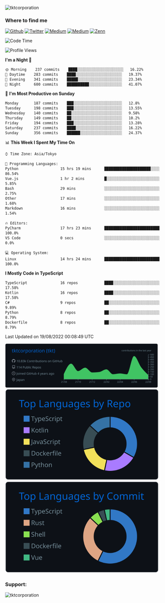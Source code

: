 <p align="left"> <img src="https://komarev.com/ghpvc/?username=tktcorporation&label=Profile%20views&color=0e75b6&style=flat" alt="tktcorporation" /> </p>

<h3>Where to find me</h3>
<p>
<a href="https://github.com/tktcorporation" target="_blank"><img alt="Github" src="https://img.shields.io/badge/GitHub-%2312100E.svg?&style=for-the-badge&logo=Github&logoColor=white" /></a>
<a href="https://twitter.com/tktcorporation" target="_blank"><img alt="Twitter" src="https://img.shields.io/badge/twitter-%231DA1F2.svg?&style=for-the-badge&logo=twitter&logoColor=white" /></a>
<a href="https://www.linkedin.com/in/tktcorporation" target="_blank"><img alt="Medium" src="https://img.shields.io/badge/linkdin-0a66c2.svg?&style=for-the-badge&logo=linkedin&logoColor=white" /></a>
<a href="https://qiita.com/tktcorporation" target="_blank"><img alt="Medium" src="https://img.shields.io/badge/qiita-55C500.svg?&style=for-the-badge&logo=qiita&logoColor=white" /></a>
<a href="https://zenn.dev/tktcorporation" target="_blank"><img alt="Zenn" src="https://img.shields.io/badge/Zenn-3EA8FF.svg?&style=for-the-badge&logo=Zenn&logoColor=white" /></a>
</p>
  
<!--START_SECTION:waka-->
![Code Time](http://img.shields.io/badge/Code%20Time-498%20hrs%2019%20mins-blue)

![Profile Views](http://img.shields.io/badge/Profile%20Views-2-blue)

**I'm a Night 🦉** 

```text
🌞 Morning    237 commits    ████░░░░░░░░░░░░░░░░░░░░░   16.22% 
🌆 Daytime    283 commits    ████░░░░░░░░░░░░░░░░░░░░░   19.37% 
🌃 Evening    341 commits    █████░░░░░░░░░░░░░░░░░░░░   23.34% 
🌙 Night      600 commits    ██████████░░░░░░░░░░░░░░░   41.07%

```
📅 **I'm Most Productive on Sunday** 

```text
Monday       187 commits    ███░░░░░░░░░░░░░░░░░░░░░░   12.8% 
Tuesday      198 commits    ███░░░░░░░░░░░░░░░░░░░░░░   13.55% 
Wednesday    140 commits    ██░░░░░░░░░░░░░░░░░░░░░░░   9.58% 
Thursday     149 commits    ██░░░░░░░░░░░░░░░░░░░░░░░   10.2% 
Friday       194 commits    ███░░░░░░░░░░░░░░░░░░░░░░   13.28% 
Saturday     237 commits    ████░░░░░░░░░░░░░░░░░░░░░   16.22% 
Sunday       356 commits    ██████░░░░░░░░░░░░░░░░░░░   24.37%

```


📊 **This Week I Spent My Time On** 

```text
⌚︎ Time Zone: Asia/Tokyo

💬 Programming Languages: 
Python                   15 hrs 19 mins      █████████████████████░░░░   86.54% 
Vue.js                   1 hr 2 mins         █░░░░░░░░░░░░░░░░░░░░░░░░   5.85% 
Bash                     29 mins             ░░░░░░░░░░░░░░░░░░░░░░░░░   2.75% 
Other                    17 mins             ░░░░░░░░░░░░░░░░░░░░░░░░░   1.68% 
Markdown                 16 mins             ░░░░░░░░░░░░░░░░░░░░░░░░░   1.54%

🔥 Editors: 
PyCharm                  17 hrs 23 mins      █████████████████████████   100.0% 
VS Code                  0 secs              ░░░░░░░░░░░░░░░░░░░░░░░░░   0.0%

💻 Operating System: 
Linux                    14 hrs 24 mins      █████████████████████████   100.0%

```

**I Mostly Code in TypeScript** 

```text
TypeScript               16 repos            ████░░░░░░░░░░░░░░░░░░░░░   17.58% 
Kotlin                   16 repos            ████░░░░░░░░░░░░░░░░░░░░░   17.58% 
C#                       9 repos             ██░░░░░░░░░░░░░░░░░░░░░░░   9.89% 
Python                   8 repos             ██░░░░░░░░░░░░░░░░░░░░░░░   8.79% 
Dockerfile               8 repos             ██░░░░░░░░░░░░░░░░░░░░░░░   8.79%

```



 Last Updated on 19/08/2022 00:08:49 UTC
<!--END_SECTION:waka-->

[![](https://raw.githubusercontent.com/tktcorporation/tktcorporation/master/profile-summary-card-output/github_dark/0-profile-details.svg)](https://github.com/vn7n24fzkq/github-profile-summary-cards)
[![](https://raw.githubusercontent.com/tktcorporation/tktcorporation/master/profile-summary-card-output/github_dark/1-repos-per-language.svg)](https://github.com/vn7n24fzkq/github-profile-summary-cards) [![](https://raw.githubusercontent.com/tktcorporation/tktcorporation/master/profile-summary-card-output/github_dark/2-most-commit-language.svg)](https://github.com/vn7n24fzkq/github-profile-summary-cards)

<h3 align="left">Support:</h3>
<p><a href="https://www.buymeacoffee.com/tktcorporation"> <img align="left" src="https://cdn.buymeacoffee.com/buttons/v2/default-yellow.png" height="50" width="210" alt="tktcorporation" /></a></p><br><br>
